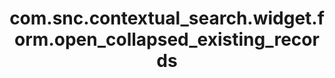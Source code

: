 ---
weight: 340
layout: page
title: com.snc.contextual_search.widget.form.open_collapsed_existing_records
description: ""
value: "true"
---